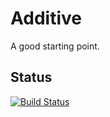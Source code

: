 # Additive

A good starting point.

## Status

[![Build Status](https://travis-ci.org/AnotherJohnH/Additive.svg?branch=master)](https://travis-ci.org/AnotherJohnH/Additive)


